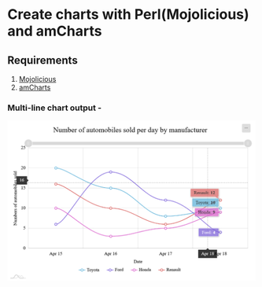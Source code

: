 # Create charts with Perl(Mojolicious) and amCharts

## Requirements

1. [Mojolicious](https://mojolicious.org/)
2. [amCharts](https://www.amcharts.com/)

### Multi-line chart output -

![alt text](mojo_app/multi_line_chart.PNG?raw=true "Output")
